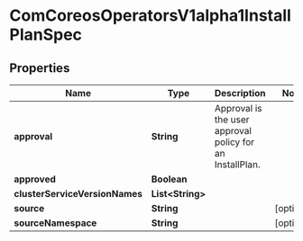 
# ComCoreosOperatorsV1alpha1InstallPlanSpec

## Properties
Name | Type | Description | Notes
------------ | ------------- | ------------- | -------------
**approval** | **String** | Approval is the user approval policy for an InstallPlan. | 
**approved** | **Boolean** |  | 
**clusterServiceVersionNames** | **List&lt;String&gt;** |  | 
**source** | **String** |  |  [optional]
**sourceNamespace** | **String** |  |  [optional]



